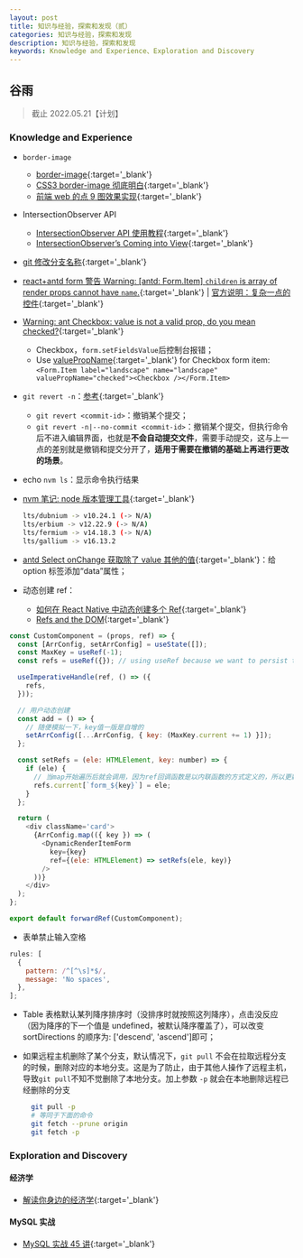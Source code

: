 ```yaml
---
layout: post
title: 知识与经验，探索和发现（贰）
categories: 知识与经验，探索和发现
description: 知识与经验，探索和发现
keywords: Knowledge and Experience、Exploration and Discovery
---
```


<!-- 二十四个节气:立春、雨水、惊蛰、春分、清明、谷雨、立夏、小满、芒种、夏至、小暑、大暑、立秋、处暑、白露、秋分、寒露、霜降、立冬、小雪、大雪、冬至、小寒、大寒。 -->

## 谷雨

> 截止 2022.05.21【计划】

### Knowledge and Experience

- `border-image`
  - [border-image](https://css-tricks.com/almanac/properties/b/border-image/){:target='\_blank'}
  - [CSS3 border-image 彻底明白](https://segmentfault.com/a/1190000010969367){:target='\_blank'}
  - [前端 web 的点 9 图效果实现](https://www.jianshu.com/p/fee55621cd3b){:target='\_blank'}
- IntersectionObserver API
  - [IntersectionObserver API 使用教程](https://www.ruanyifeng.com/blog/2016/11/intersectionobserver_api.html){:target='\_blank'}
  - [IntersectionObserver’s Coming into View](https://developers.google.com/web/updates/2016/04/intersectionobserver){:target='\_blank'}
- [git 修改分支名称](https://www.cnblogs.com/xyarch/p/15683279.html){:target='\_blank'}
- [react+antd form 警告 Warning: [antd: Form.Item] `children` is array of render props cannot have `name`.](https://blog.csdn.net/feinifi/article/details/107337618){:target='\_blank'} &#124; [官方说明：复杂一点的控件](https://ant.design/components/form-cn/#components-form-demo-complex-form-control){:target='\_blank'}
- [Warning: ant Checkbox: value is not a valid prop, do you mean checked?](https://stackoverflow.com/questions/66631801/warning-ant-checkbox-value-is-not-a-valid-prop-do-you-mean-checked){:target='\_blank'}
  - Checkbox，`form.setFieldsValue`后控制台报错；
  - Use [valuePropName](https://ant.design/components/form-cn/#API){:target='\_blank'} for Checkbox form item: `<Form.Item label="landscape" name="landscape" valuePropName="checked"><Checkbox /></Form.Item>`
- `git revert -n`：[参考](https://git-scm.com/docs/git-revert){:target='\_blank'}

  - `git revert <commit-id>`：撤销某个提交；
  - `git revert -n|--no-commit <commit-id>`：撤销某个提交，但执行命令后不进入编辑界面，也就是**不会自动提交文件**，需要手动提交，这与上一点的差别就是撤销和提交分开了，**适用于需要在撤销的基础上再进行更改的场景**。

- echo `nvm ls`：显示命令执行结果
- [nvm 笔记: node 版本管理工具](https://d.cellmean.com/p/59067c621850){:target='\_blank'}

  ```sh
  lts/dubnium -> v10.24.1 (-> N/A)
  lts/erbium -> v12.22.9 (-> N/A)
  lts/fermium -> v14.18.3 (-> N/A)
  lts/gallium -> v16.13.2
  ```

- [antd Select onChange 获取除了 value 其他的值](https://blog.csdn.net/weixin_41718879/article/details/120343083){:target='\_blank'}：给 option 标签添加“data”属性；
- 动态创建 ref：
  - [如何在 React Native 中动态创建多个 Ref](https://cloud.tencent.com/developer/ask/sof/265314){:target='\_blank'}
  - [Refs and the DOM](https://zh-hans.reactjs.org/docs/refs-and-the-dom.html#gatsby-focus-wrapper){:target='\_blank'}

```js
const CustomComponent = (props, ref) => {
  const [ArrConfig, setArrConfig] = useState([]);
  const MaxKey = useRef(-1);
  const refs = useRef({}); // using useRef because we want to persist the values when component re-renders

  useImperativeHandle(ref, () => ({
    refs,
  }));

  // 用户动态创建
  const add = () => {
    // 随便模拟一下，key值一版是自增的
    setArrConfig([...ArrConfig, { key: (MaxKey.current += 1) }]);
  };

  const setRefs = (ele: HTMLElement, key: number) => {
    if (ele) {
      // 当map开始遍历后就会调用，因为ref回调函数是以内联函数的方式定义的，所以更新过程中会执行两次。一次参数是null，一次是dom元素，所以需要if判断
      refs.current[`form_${key}`] = ele;
    }
  };

  return (
    <div className='card'>
      {ArrConfig.map(({ key }) => (
        <DynamicRenderItemForm
          key={key}
          ref={(ele: HTMLElement) => setRefs(ele, key)}
        />
      ))}
    </div>
  );
};

export default forwardRef(CustomComponent);
```

- 表单禁止输入空格

```js
rules: [
  {
    pattern: /^[^\s]*$/,
    message: 'No spaces',
  },
];
```

- Table 表格默认某列降序排序时（没排序时就按照这列降序），点击没反应（因为降序的下一个值是 undefined，被默认降序覆盖了），可以改变 sortDirections 的顺序为: ['descend', 'ascend']即可；

- 如果远程主机删除了某个分支，默认情况下，`git pull` 不会在拉取远程分支的时候，删除对应的本地分支。这是为了防止，由于其他人操作了远程主机，导致`git pull`不知不觉删除了本地分支。加上参数 `-p` 就会在本地删除远程已经删除的分支

  ```sh
    git pull -p
    # 等同于下面的命令
    git fetch --prune origin
    git fetch -p
  ```

### Exploration and Discovery

#### 经济学

- [解读你身边的经济学](https://kaiwu.lagou.com/course/courseInfo.htm?courseId=987){:target='\_blank'}

#### MySQL 实战

- [MySQL 实战 45 讲](https://time.geekbang.org/column/intro/100020801?tab=intro){:target='\_blank'}
